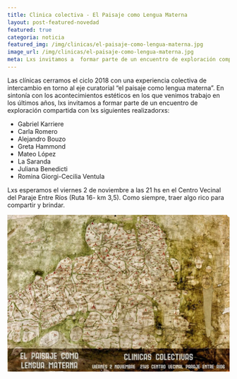 ```yaml
---
title: Clinica colectiva - El Paisaje como Lengua Materna
layout: post-featured-novedad
featured: true
categoria: noticia
featured_img: /img/clinicas/el-paisaje-como-lengua-materna.jpg
image_url: /img/clinicas/el-paisaje-como-lengua-materna.jpg
meta: Lxs invitamos a  formar parte de un encuentro de exploración compartida. Lxs esperamos el viernes 2 de noviembre a las 21 hs
--- 
```


Las clínicas cerramos el ciclo 2018 con una experiencia colectiva de intercambio en torno al eje curatorial “el paisaje como lengua materna”. En sintonía con los acontecimientos estéticos en los que venimos trabajo en los últimos años, lxs invitamos a  formar parte de un encuentro de exploración compartida con lxs siguientes realizadorxs:

<p>
	<ul>
	<li>Gabriel Karriere</li>
	<li>Carla Romero</li>
	<li>Alejandro Bouzo</li>
	<li>Greta Hammond </li>
	<li>Mateo López </li>
	<li>La Saranda</li>
	<li>Juliana Benedicti</li>
	<li>Romina Giorgi-Cecilia Ventula </li>
	</ul>
</p>

Lxs esperamos el viernes 2 de noviembre  a las 21 hs en el Centro Vecinal del Paraje Entre Ríos (Ruta 16- km 3,5). Como siempre, traer algo rico para compartir y brindar.


<div style="position: relative;">
	<div class="gallery col-3">
        <a style="width: 100%;" href="/img/clinicas/el-paisaje-como-lengua-materna.jpg" data-fancybox="images" data-srcset="/img/clinicas/el-paisaje-como-lengua-materna.jpg" class="item-gallery">
            <img src="/img/clinicas/el-paisaje-como-lengua-materna.jpg" />
        </a>
    </div>
</div>
